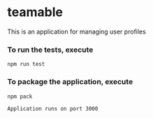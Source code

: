 # teamable
This is an application for managing user profiles

### To run the tests, execute
    npm run test

### To package the application, execute    
    npm pack 
    
    Application runs on port 3000
